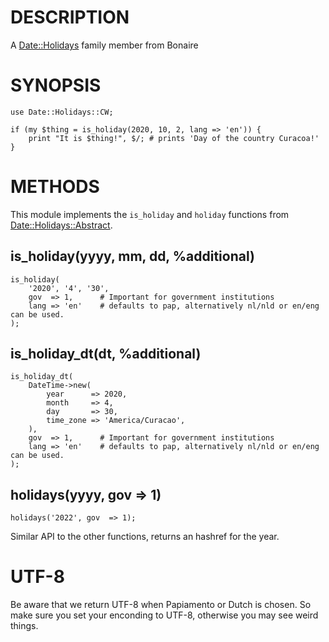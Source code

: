 # DESCRIPTION

A [Date::Holidays](https://metacpan.org/pod/Date%3A%3AHolidays) family member from Bonaire

# SYNOPSIS

    use Date::Holidays::CW;

    if (my $thing = is_holiday(2020, 10, 2, lang => 'en')) {
        print "It is $thing!", $/; # prints 'Day of the country Curacoa!'
    }

# METHODS

This module implements the `is_holiday` and `holiday` functions from
[Date::Holidays::Abstract](https://metacpan.org/pod/Date%3A%3AHolidays%3A%3AAbstract).

## is\_holiday(yyyy, mm, dd, %additional)

    is_holiday(
        '2020', '4', '30',
        gov  => 1,      # Important for government institutions
        lang => 'en'    # defaults to pap, alternatively nl/nld or en/eng can be used.
    );

## is\_holiday\_dt(dt, %additional)

    is_holiday_dt(
        DateTime->new(
            year      => 2020,
            month     => 4,
            day       => 30,
            time_zone => 'America/Curacao',
        ),
        gov  => 1,      # Important for government institutions
        lang => 'en'    # defaults to pap, alternatively nl/nld or en/eng can be used.
    );

## holidays(yyyy, gov => 1)

    holidays('2022', gov  => 1);

Similar API to the other functions, returns an hashref for the year.

# UTF-8

Be aware that we return UTF-8 when Papiamento or Dutch is chosen. So make sure
you set your enconding to UTF-8, otherwise you may see weird things.
